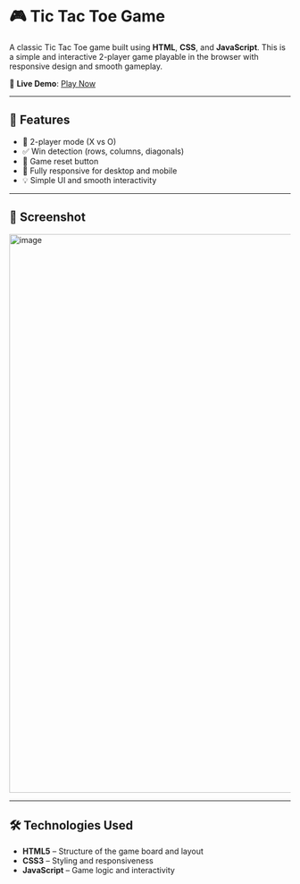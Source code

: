 # 🎮 Tic Tac Toe Game

A classic Tic Tac Toe game built using **HTML**, **CSS**, and **JavaScript**. This is a simple and interactive 2-player game playable in the browser with responsive design and smooth gameplay.

🔗 **Live Demo**: [Play Now](https://683d45fa466de3919363018e--preeminent-bonbon-e990f5.netlify.app/)

---

## 🧠 Features

- 👥 2-player mode (X vs O)
- ✅ Win detection (rows, columns, diagonals)
- 🔁 Game reset button
- 📱 Fully responsive for desktop and mobile
- 💡 Simple UI and smooth interactivity

---

## 📸 Screenshot
<img width="1115" height="1000" alt="image" src="https://github.com/user-attachments/assets/4823d9ed-4653-4e77-8470-09b838d8c7b0" />

---

## 🛠️ Technologies Used

- **HTML5** – Structure of the game board and layout
- **CSS3** – Styling and responsiveness
- **JavaScript** – Game logic and interactivity

